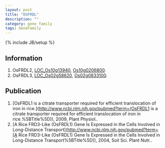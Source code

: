 ```yaml
---
layout: post
title: "OSFRDL"
description: ""
category: gene family
tags: GeneFamily
---
```

{% include JB/setup %}

## Information
1. OsFRDL2, [LOC_Os10g13940](http://rice.plantbiology.msu.edu/cgi-bin/ORF_infopage.cgi?orf=LOC_Os10g13940), [Os10g0206800](http://rapdb.dna.affrc.go.jp/viewer/gbrowse_details/irgsp1?name=Os10g0206800).
2. OsFRDL3, [LOC_Os02g58620](http://rice.plantbiology.msu.edu/cgi-bin/ORF_infopage.cgi?orf=LOC_Os02g58620), [Os02g0833100](http://rapdb.dna.affrc.go.jp/viewer/gbrowse_details/irgsp1?name=Os02g0833100).

## Publication
1. [OsFRDL1 is a citrate transporter required for efficient translocation of iron in  rice.](http://www.ncbi.nlm.nih.gov/pubmed?term=(OsFRDL1 is a citrate transporter required for efficient translocation of iron in  rice.%5BTitle%5D)), 2009, Plant Physiol..
2. [A Rice FRD3-Like (OsFRDL1) Gene Is Expressed in the Cells Involved in Long-Distance Transport](http://www.ncbi.nlm.nih.gov/pubmed?term=(A Rice FRD3-Like (OsFRDL1) Gene Is Expressed in the Cells Involved in Long-Distance Transport%5BTitle%5D)), 2004, Soil Sci. Plant Nutr..


